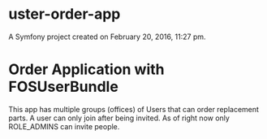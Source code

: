 uster-order-app
===============

A Symfony project created on February 20, 2016, 11:27 pm.
# Order Application with FOSUserBundle

 This app has multiple groups (offices) of Users that can order replacement parts. A user can only join after being invited. As of right now only ROLE_ADMINS can invite people.
